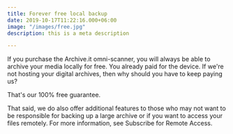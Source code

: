 ```yaml
---
title: Forever free local backup
date: 2019-10-17T11:22:16.000+06:00
image: "/images/free.jpg"
description: this is a meta description

---
```

If you purchase the Archive.it omni-scanner, you will always be able to archive your media locally for free. You already paid for the device. If we're not hosting your digital archives, then why should you have to keep paying us?

That's our 100% free guarantee.

That said, we do also offer additional features to those who may not want to be responsible for backing up a large archive or if you want to access your files remotely. For more information, see Subscribe for Remote Access.